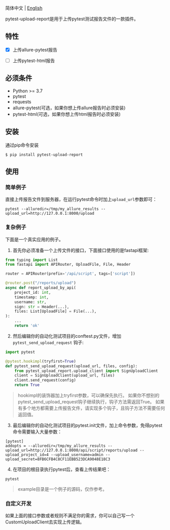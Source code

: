 
简体中文 | [English](index.md)


pytest-upload-report是用于上传pytest测试报告文件的一款插件。


## 特性


- [x] 上传allure-pytest报告

- [ ] 上传pytest-html报告


## 必须条件

* Python >= 3.7
* pytest
* requests
* allure-pytest(可选，如果你想上传allure报告时必须安装)
* pytest-html(可选，如果你想上传html报告时必须安装)


## 安装

通过pip命令安装

```shell
$ pip install pytest-upload-report
```


## 使用


### 简单例子


直接上传报告文件到服务器，在运行pytest命令时加上`upload_url`参数即可：

```shell
pytest --alluredir=/tmp/my_allure_results --upload_url=http://127.0.0.1:8000/upload
```
    


### 复杂例子

下面是一个真实应用的例子。


1. 首先你必须准备一个上传文件的接口，下面接口使用的是fastapi框架:

```python
from typing import List
from fastapi import APIRouter, UploadFile, File, Header

router = APIRouter(prefix='/api/script', tags=['script'])

@router.post("/reports/upload")
async def report_upload_by_api(
    project_id: int,
    timestamp: int,
    username: str,
    sign: str = Header(...),
    files: List[UploadFile] = File(...),
):
    ...
    return 'ok'
```



2. 然后编辑你的自动化测试项目的conftest.py文件，增加`pytest_send_upload_request` 钩子:

```python
import pytest

@pytest.hookimpl(tryfirst=True)
def pytest_send_upload_request(upload_url, files, config):
    from pytest_upload_report.upload_client import SignUploadClient
    client = SignUploadClient(upload_url, files)
    client.send_request(config)
    return True
```

> hookimpl的装饰器加上tryfirst参数，可以确保先执行。
> 如果你不想别的pytest_send_upload_request钩子继续执行，钩子方法需返回True。
> 如果有多个地方都需要上传报告文件，请实现多个钩子，且钩子方法不需要任何返回值。


3. 最后编辑你的自动化测试项目的pytest.init文件，加上命令参数，免得pytest命令需要输入大量参数：

```buildoutcfg
[pytest]
addopts = --alluredir=/tmp/my_allure_results --upload_url=http://127.0.0.1:8000/api/script/reports/upload --upload_project_id=4 --upload_username=admin --upload_secret=8FB6CFB4C8CF11EBB523DCA9048E18C3
```


4. 在项目的根目录执行pytest后，查看上传结果吧：

```shell
pytest
```
    


> example目录是一个例子的源码，仅作参考。


### 自定义开发

如果上面的接口参数或者规则不满足你的需求，你可以自己写一个CustomUploadClient去实现上传逻辑。
